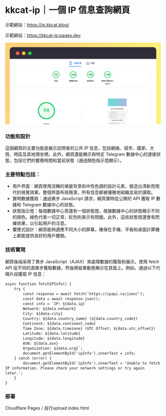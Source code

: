 # kkcat-ip｜一個 IP 信息查詢網頁
示範網站：https://ip.kkcat.blog/

示範網站：https://kkcat-ip.pages.dev

![](https://raw.githubusercontent.com/KKKKKCAT/kkcat-ip/main/kkcat-ip.png)

### 功能和設計
這個網頁的主要功能是展示訪問者的公共 IP 信息，包括網絡、城市、國家、大陸、時區及其地理坐標。此外，網頁還能顯示與特定 Telegram 數據中心的連接狀態，包括它們的響應時間和當前狀態（通過顏色指示燈顯示）。

### 主要特點包括：

- 用戶界面：網頁使用流暢的漸變背景和中性色調的設計元素，營造出清新而現代的視覺效果。整個界面布局簡潔，所有信息都被優雅地組織並易於讀取。
- 實時數據獲取：通過異步 JavaScript 請求，網頁實時從公開的 API 獲取 IP 數據和 Telegram 數據中心的狀態。
- 狀態指示燈：每個數據中心旁邊有一個狀態燈，根據數據中心的狀態顯示不同的顏色。綠色代表一切正常，紅色則表示有問題。此外，這些狀態燈還會有閃爍效果，以引起用戶的注意。
- 響應式設計：網頁能夠適應不同大小的屏幕，確保在手機、平板和桌面計算機上都能提供良好的用戶體驗。

### 技術實現
網頁後端采用了異步 JavaScript（AJAX）來處理數據的獲取和展示。使用 fetch API 從不同的源異步獲取數據，然後將結果動態顯示在頁面上。例如，通過以下代碼片段獲取 IP 信息：
```
async function fetchIPInfo() {
    try {
        const response = await fetch('https://ipapi.co/json/');
        const data = await response.json();
        const info = `IP: ${data.ip}
        Network: ${data.network}
        City: ${data.city}
        Country: ${data.country_name} (${data.country_code})
        Continent: ${data.continent_code}
        Time Zone: ${data.timezone} (UTC Offset: ${data.utc_offset})
        Latitude: ${data.latitude}
        Longitude: ${data.longitude}
        ASN: ${data.asn}
        Organization: ${data.org}`;
        document.getElementById('ipInfo').innerText = info;
    } catch (error) {
        document.getElementById('ipInfo').innerText = 'Unable to fetch IP information. Please check your network settings or try again later.';
    }
}

```

### 部署
Cloudflare Pages / 自行upload index.html
